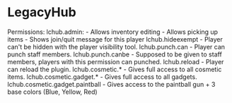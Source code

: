 LegacyHub
=========
Permissions:
  lchub.admin:
    - Allows inventory editing
    - Allows picking up items
    - Shows join/quit message for this player
  lchub.hideexempt
    - Player can't be hidden with the player visibility tool.
  lchub.punch.can
    - Player can punch staff members.
  lchub.punch.canbe
    - Supposed to be given to staff members, players with this permission can punched.
  lchub.reload
    - Player can reload the plugin.
  lchub.cosmetic.*
    - Gives full access to all cosmetic items.
    lchub.cosmetic.gadget.*
      - Gives full access to all gadgets.
      lchub.cosmetic.gadget.paintball
        - Gives access to the paintball gun + 3 base colors (Blue, Yellow, Red)
